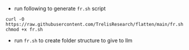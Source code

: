 - run following to generate `fr.sh` script
```
curl -O https://raw.githubusercontent.com/TrelisResearch/flatten/main/fr.sh
chmod +x fr.sh
```
- run `fr.sh` to create folder structure to give to llm

